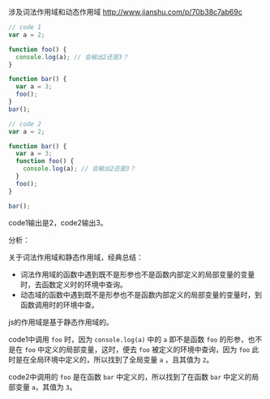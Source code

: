 涉及词法作用域和动态作用域 http://www.jianshu.com/p/70b38c7ab69c

```js
// code 1
var a = 2;

function foo() {
  console.log(a); // 会输出2还是3？
}

function bar() {
  var a = 3;
  foo();
}
bar();

// code 2
var a = 2;

function bar() {
  var a = 3;
  function foo() {
    console.log(a); // 会输出2还是3？
  }
  foo();
}

bar();
```

code1输出是2，code2输出3。

分析：   

关于词法作用域和静态作用域，经典总结：  

- 词法作用域的函数中遇到既不是形参也不是函数内部定义的局部变量的变量时，去函数定义时的环境中查询。
- 动态域的函数中遇到既不是形参也不是函数内部定义的局部变量的变量时，到函数调用时的环境中查。

js的作用域是基于静态作用域的。   

code1中调用 `foo` 时，因为 `console.log(a)` 中的 `a` 即不是函数 `foo` 的形参，也不是在 `foo` 中定义的局部变量，这时，便去 `foo` 被定义的环境中查询，因为 `foo` 此时是在全局环境中定义的，所以找到了全局变量 `a` ，且其值为 `2`。   

code2中调用的 `foo` 是在函数 `bar` 中定义的，所以找到了在函数 `bar` 中定义的局部变量 `a`，其值为 `3`。
